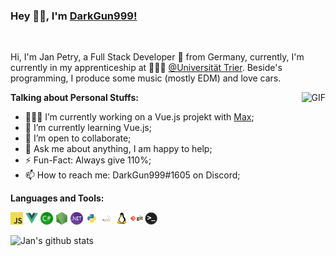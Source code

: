### Hey 👋🏽, I'm [DarkGun999!](https://darkgun999.github.io) 

<br />

Hi, I'm Jan Petry, a Full Stack Developer 🚀 from Germany, currently, I'm currently in my apprenticeship at 🙍🏽‍♂️ [@Universität Trier](https://www.uni-trier.de). Beside's programming, I produce some music (mostly EDM) and love cars.

  <img align="right" alt="GIF" src="https://steamuserimages-a.akamaihd.net/ugc/548680779294299319/E82BA5D36F99836B4350262310C6231E65160EF3/" />

**Talking about Personal Stuffs:**

- 👨🏽‍💻 I’m currently working on a Vue.js projekt with [Max](https://github.com/steinwand2407/);
- 🌱 I’m currently learning Vue.js; 
- 👯 I’m open to collaborate;
- 💬 Ask me about anything, I am happy to help;
- ⚡️ Fun-Fact: Always give 110%;
- 📫 How to reach me: DarkGun999#1605 on Discord;

**Languages and Tools:**  

<code><img height="20" src="https://raw.githubusercontent.com/github/explore/80688e429a7d4ef2fca1e82350fe8e3517d3494d/topics/javascript/javascript.png"></code>
<code><img height="20" src="https://raw.githubusercontent.com/github/explore/80688e429a7d4ef2fca1e82350fe8e3517d3494d/topics/vue/vue.png"></code>
<code><img height="20" src="https://raw.githubusercontent.com/github/explore/80688e429a7d4ef2fca1e82350fe8e3517d3494d/topics/csharp/csharp.png"></code>
<code><img height="20" src="https://raw.githubusercontent.com/github/explore/80688e429a7d4ef2fca1e82350fe8e3517d3494d/topics/nodejs/nodejs.png"></code>
<code><img height="20" src="https://raw.githubusercontent.com/github/explore/80688e429a7d4ef2fca1e82350fe8e3517d3494d/topics/dotnet/dotnet.png"></code>
<code><img height="20" src="https://raw.githubusercontent.com/github/explore/80688e429a7d4ef2fca1e82350fe8e3517d3494d/topics/python/python.png"></code>
<code><img height="20" src="https://raw.githubusercontent.com/github/explore/80688e429a7d4ef2fca1e82350fe8e3517d3494d/topics/mysql/mysql.png"></code>
<code><img height="20" src="https://raw.githubusercontent.com/github/explore/80688e429a7d4ef2fca1e82350fe8e3517d3494d/topics/linux/linux.png"></code>
<code><img height="20" src="https://raw.githubusercontent.com/github/explore/80688e429a7d4ef2fca1e82350fe8e3517d3494d/topics/git/git.png"></code>
<code><img height="20" src="https://raw.githubusercontent.com/github/explore/80688e429a7d4ef2fca1e82350fe8e3517d3494d/topics/terminal/terminal.png"></code>



![Jan's github stats](https://github-readme-stats.vercel.app/api?username=darkgun999&show_icons=true&hide_border=true)

